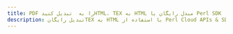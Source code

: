 ---title: PDF را به  تبدیل کنیدHTML، TEX به HTML مبدل رایگان یا Perl SDKdescription: تبدیل رایگانTEX به HTML با استفاده از Perl Cloud APIs & SDK همچنین اسناد PDF را در Cloud ایجاد، ویرایش و رندر کنید.---